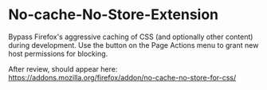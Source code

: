 # No-cache-No-Store-Extension
Bypass Firefox's aggressive caching of CSS (and optionally other content) during development. Use the button on the Page Actions menu to grant new host permissions for blocking.

After review, should appear here: https://addons.mozilla.org/firefox/addon/no-cache-no-store-for-css/ 
